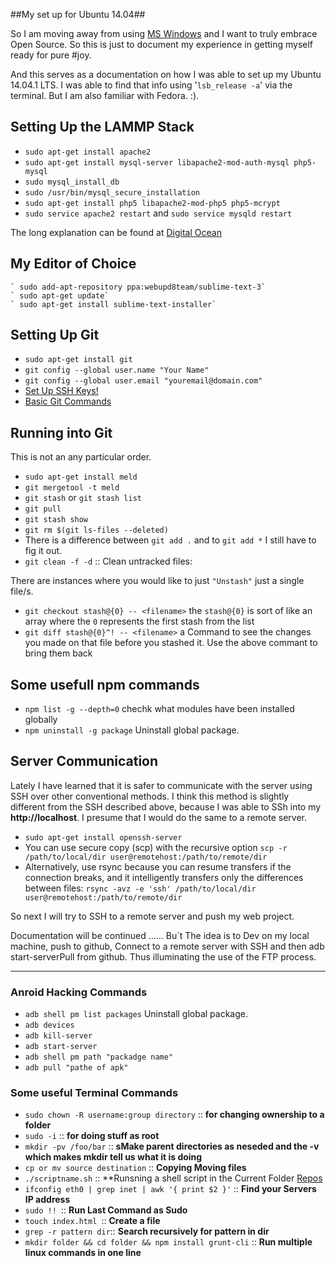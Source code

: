 ##My set up for Ubuntu 14.04##

So I am moving away from using [MS Windows](http://windows.microsoft.com) and I want to truly embrace Open Source. So this is just to document my experience in getting myself ready for pure #joy.

And this serves as a documentation on how I was able to set up my Ubuntu 14.04.1 LTS. I was able to find that info using '`lsb_release -a`' via the terminal. But I am also familiar with Fedora. :).

## Setting Up the LAMMP Stack ##
- `sudo apt-get install apache2`
- `sudo apt-get install mysql-server libapache2-mod-auth-mysql php5-mysql`
- `sudo mysql_install_db`
- `sudo /usr/bin/mysql_secure_installation`
- `sudo apt-get install php5 libapache2-mod-php5 php5-mcrypt`
- `sudo service apache2 restart` and `sudo service mysqld restart`

The long explanation can be found at [Digital Ocean](https://www.digitalocean.com/community/tutorials/how-to-install-linux-apache-mysql-php-lamp-stack-on-ubuntu)

## My Editor of Choice ##
```
` sudo add-apt-repository ppa:webupd8team/sublime-text-3`
` sudo apt-get update`
` sudo apt-get install sublime-text-installer`
```

## Setting Up Git ##
- `sudo apt-get install git` 
- `git config --global user.name "Your Name"`
- `git config --global user.email "youremail@domain.com"`
- [Set Up SSH Keys!](https://help.github.com/articles/generating-ssh-keys/#platform-linux)
- [Basic Git Commands](http://rogerdudler.github.io/git-guide/)


## Running into Git ##
This is not an any particular order.

- `sudo apt-get install meld`
- `git mergetool -t meld`
- `git stash` or `git stash list`
- `git pull`
- `git stash show`
- `git rm $(git ls-files --deleted)`
- There is a difference between `git add .` and to `git add *` I still have to fig it out.
- `git clean -f -d` :: Clean untracked files:

There are instances where you would like to just `"Unstash"` just a single file/s.
- `git checkout stash@{0} -- <filename>` the `stash@{0}` is sort of  like an array where the `0` represents the first stash from the list
- `git diff stash@{0}^! -- <filename>` a Command to see the changes you made on that file before you stashed it. Use the above commant to bring them back 

## Some usefull npm commands ##
- `npm list -g --depth=0` chechk what modules have been installed globally
- `npm uninstall -g package` Uninstall global package. 

## Server Communication ##
Lately I have learned that it is safer to communicate with the server using SSH over other conventional methods.
I think this method is slightly different from the SSH described above, because I was able to SSh into my **http://localhost**. I presume that I would do the same to a remote server.

- `sudo apt-get install openssh-server`
- You can use secure copy (scp) with the recursive option `scp -r /path/to/local/dir user@remotehost:/path/to/remote/dir`
- Alternatively, use rsync because you can resume transfers if the connection breaks, and it intelligently transfers only the differences between files: `rsync -avz -e 'ssh' /path/to/local/dir user@remotehost:/path/to/remote/dir`

So next I will try to SSH to a remote server and push my web project.

Documentation will be continued ...... Bu`t The idea is to Dev on my local machine, push to github, Connect to a remote server with SSH and then adb start-serverPull from github. Thus illuminating the use of the FTP process.

<hr>

### Anroid Hacking Commands
- `adb shell pm list packages` Uninstall global package.
- `adb devices`
- `adb kill-server`
- `adb start-server`
- `adb shell pm path "packadge name"`
- `adb pull "pathe of apk"`


### Some useful Terminal Commands ###
- `sudo chown -R username:group directory` :: **for changing ownership to a folder**
- `sudo -i` :: **for doing stuff as root**
- `mkdir -pv /foo/bar` :: **sMake parent directories as neseded and the -v which makes mkdir tell us what it is doing**
- `cp or mv source destination` :: **Copying Moving files**
- `./scriptname.sh`  ::  **Runsning a shell script in the Current Folder [Repos](https://gist.github.com/robwierzbowski/5430952)
- `ifconfig eth0 | grep inet | awk '{ print $2 }'` :: **Find your Servers IP address**
- `sudo !! `:: **Run Last Command as Sudo**
- `touch index.html `:: **Create a file**
- `grep -r pattern dir`:: **Search recursively for pattern in dir**
- `mkdir folder && cd folder && npm install grunt-cli` :: **Run multiple linux commands in one line**
